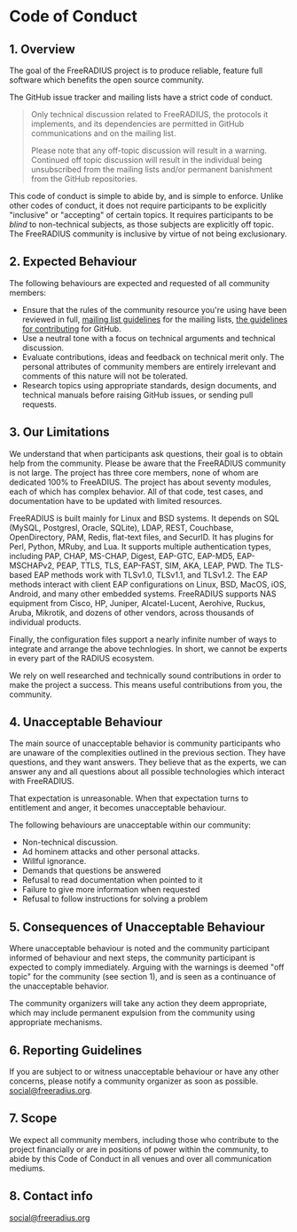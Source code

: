 # Code of Conduct
## 1. Overview

The goal of the FreeRADIUS project is to produce reliable, feature full software which benefits the
open source community.

The GitHub issue tracker and mailing lists have a strict code of conduct.

> Only technical discussion related to FreeRADIUS, the protocols it implements, and its dependencies
> are permitted in GitHub communications and on the mailing list.
> 
> Please note that any off-topic discussion will result in a warning. Continued off topic discussion
> will result in the individual being unsubscribed from the mailing lists and/or permanent
> banishment from the GitHub repositories.

This code of conduct is simple to abide by, and is simple to
enforce. Unlike other codes of conduct, it does not require
participants to be explicitly "inclusive" or "accepting" of certain
topics. It requires participants to be *blind* to non-technical
subjects, as those subjects are explicitly off topic. The FreeRADIUS
community is inclusive by virtue of not being exclusionary.

## 2. Expected Behaviour

The following behaviours are expected and requested of all community members:

- Ensure that the rules of the community resource you're using have been reviewed in full, [mailing
  list guidelines](http://freeradius.org/list/) for the mailing lists, [the guidelines for
  contributing](https://github.com/FreeRADIUS/freeradius-server/blob/v4.0.x/.github/contributing.md)
  for GitHub.
- Use a neutral tone with a focus on technical arguments and technical discussion.
- Evaluate contributions, ideas and feedback on technical merit only.  The personal attributes of
  community members are entirely irrelevant and comments of this nature will not be tolerated.
- Research topics using appropriate standards, design documents, and technical manuals before raising
  GitHub issues, or sending pull requests.

## 3. Our Limitations

We understand that when participants ask questions, their goal is to
obtain help from the community.  Please be aware that the FreeRADIUS
community is not large.  The project has three core members, none of
whom are dedicated 100% to FreeADIUS.  The project has about seventy
modules, each of which has complex behavior.  All of that code, test
cases, and documentation have to be updated with limited resources.

FreeRADIUS is built mainly for Linux and BSD systems.  It depends on
SQL (MySQL, Postgresl, Oracle, SQLite), LDAP, REST, Couchbase,
OpenDirectory, PAM, Redis, flat-text files, and SecurID.  It has
plugins for Perl, Python, MRuby, and Lua.  It supports multiple
authentication types, including PAP, CHAP, MS-CHAP, Digest, EAP-GTC,
EAP-MD5, EAP-MSCHAPv2, PEAP, TTLS, TLS, EAP-FAST, SIM, AKA, LEAP, PWD.
The TLS-based EAP methods work with TLSv1.0, TLSv1.1, and TLSv1.2.
The EAP methods interact with client EAP configurations on Linux, BSD,
MacOS, iOS, Android, and many other embedded systems.  FreeRADIUS
supports NAS equipment from Cisco, HP, Juniper, Alcatel-Lucent,
Aerohive, Ruckus, Aruba, Mikrotik, and dozens of other vendors, across
thousands of individual products.

Finally, the configuration files support a nearly infinite number of
ways to integrate and arrange the above technlogies.  In short, we
cannot be experts in every part of the RADIUS ecosystem.

We rely on well researched and technically sound contributions in
order to make the project a success.  This means useful contributions
from you, the community.

## 4. Unacceptable Behaviour

The main source of unacceptable behavior is community participants who
are unaware of the complexities outlined in the previous section.
They have questions, and they want answers.  They believe that as the
experts, we can answer any and all questions about all possible
technologies which interact with FreeRADIUS.

That expectation is unreasonable.  When that expectation turns to
entitlement and anger, it becomes unacceptable behaviour.

The following behaviours are unacceptable within our community:

- Non-technical discussion.
- Ad hominem attacks and other personal attacks.
- Willful ignorance.
- Demands that questions be answered
- Refusal to read documentation when pointed to it
- Failure to give more information when requested
- Refusal to follow instructions for solving a problem

## 5. Consequences of Unacceptable Behaviour

Where unacceptable behaviour is noted and the community participant
informed of behaviour and next steps, the community participant is
expected to comply immediately.  Arguing with the warnings is deemed
"off topic" for the community (see section 1), and is seen as a
continuance of the unacceptable behavior.

The community organizers will take any action they deem appropriate, which may include permanent
expulsion from the community using appropriate mechanisms.

## 6. Reporting Guidelines

If you are subject to or witness unacceptable behaviour or have any other concerns, please notify a
community organizer as soon as possible. social@freeradius.org.

## 7. Scope

We expect all community members, including those who contribute to the project financially or are in
positions of power within the community, to abide by this Code of Conduct in all venues and over all
communication mediums.

## 8. Contact info

social@freeradius.org
